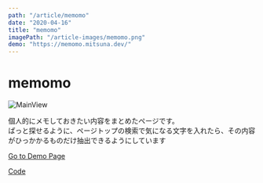 ```yaml
---
path: "/article/memomo"
date: "2020-04-16"
title: "memomo"
imagePath: "/article-images/memomo.png"
demo: "https://memomo.mitsuna.dev/"
---
```


# memomo

![MainView](/article-images/memomo.png)

個人的にメモしておきたい内容をまとめたページです。  
ぱっと探せるように、ページトップの検索で気になる文字を入れたら、その内容がひっかかるものだけ抽出できるようにしています

<a href="https://memomo.mitsuna.dev/" target="_blanck">Go to Demo Page</a>

[Code](https://github.com/maroon8021/memomo)

